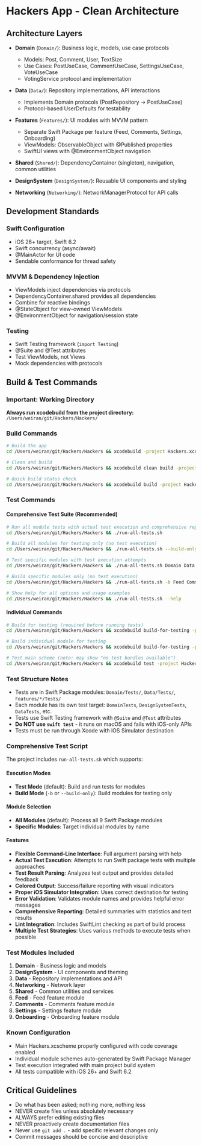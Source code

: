 # Hackers App - Clean Architecture

## Architecture Layers

* **Domain** (`Domain/`): Business logic, models, use case protocols
  - Models: Post, Comment, User, TextSize
  - Use Cases: PostUseCase, CommentUseCase, SettingsUseCase, VoteUseCase
  - VotingService protocol and implementation

* **Data** (`Data/`): Repository implementations, API interactions
  - Implements Domain protocols (PostRepository → PostUseCase)
  - Protocol-based UserDefaults for testability

* **Features** (`Features/`): UI modules with MVVM pattern
  - Separate Swift Package per feature (Feed, Comments, Settings, Onboarding)
  - ViewModels: ObservableObject with @Published properties
  - SwiftUI views with @EnvironmentObject navigation

* **Shared** (`Shared/`): DependencyContainer (singleton), navigation, common utilities

* **DesignSystem** (`DesignSystem/`): Reusable UI components and styling

* **Networking** (`Networking/`): NetworkManagerProtocol for API calls

## Development Standards

### Swift Configuration
* iOS 26+ target, Swift 6.2
* Swift concurrency (async/await)
* @MainActor for UI code
* Sendable conformance for thread safety

### MVVM & Dependency Injection
* ViewModels inject dependencies via protocols
* DependencyContainer.shared provides all dependencies
* Combine for reactive bindings
* @StateObject for view-owned ViewModels
* @EnvironmentObject for navigation/session state

### Testing
* Swift Testing framework (`import Testing`)
* @Suite and @Test attributes
* Test ViewModels, not Views
* Mock dependencies with protocols

## Build & Test Commands

### Important: Working Directory
**Always run xcodebuild from the project directory:** `/Users/weiran/git/Hackers/Hackers/`

### Build Commands
```bash
# Build the app
cd /Users/weiran/git/Hackers/Hackers && xcodebuild -project Hackers.xcodeproj -scheme Hackers -destination 'platform=iOS Simulator,name=iPhone 16 Pro' build

# Clean and build
cd /Users/weiran/git/Hackers/Hackers && xcodebuild clean build -project Hackers.xcodeproj -scheme Hackers -destination 'platform=iOS Simulator,name=iPhone 16 Pro'

# Quick build status check
cd /Users/weiran/git/Hackers/Hackers && xcodebuild build -project Hackers.xcodeproj -scheme Hackers -destination 'platform=iOS Simulator,name=iPhone 16 Pro' 2>&1 | grep "BUILD"
```

### Test Commands

#### Comprehensive Test Suite (Recommended)
```bash
# Run all module tests with actual test execution and comprehensive reporting
cd /Users/weiran/git/Hackers/Hackers && ./run-all-tests.sh

# Build all modules for testing only (no test execution)
cd /Users/weiran/git/Hackers/Hackers && ./run-all-tests.sh --build-only

# Test specific modules with test execution attempts
cd /Users/weiran/git/Hackers/Hackers && ./run-all-tests.sh Domain Data DesignSystem

# Build specific modules only (no test execution)
cd /Users/weiran/git/Hackers/Hackers && ./run-all-tests.sh -b Feed Comments

# Show help for all options and usage examples
cd /Users/weiran/git/Hackers/Hackers && ./run-all-tests.sh --help
```

#### Individual Commands
```bash
# Build for testing (required before running tests)
cd /Users/weiran/git/Hackers/Hackers && xcodebuild build-for-testing -project Hackers.xcodeproj -scheme Hackers -destination 'platform=iOS Simulator,name=iPhone 16 Pro'

# Build individual module for testing
cd /Users/weiran/git/Hackers/Hackers && xcodebuild build-for-testing -project Hackers.xcodeproj -scheme [ModuleName] -destination 'platform=iOS Simulator,name=iPhone 16 Pro'

# Test main scheme (note: may show "no test bundles available")
cd /Users/weiran/git/Hackers/Hackers && xcodebuild test -project Hackers.xcodeproj -scheme Hackers -destination 'platform=iOS Simulator,name=iPhone 16 Pro'
```

### Test Structure Notes
* Tests are in Swift Package modules: `Domain/Tests/`, `Data/Tests/`, `Features/*/Tests/`
* Each module has its own test target: `DomainTests`, `DesignSystemTests`, `DataTests`, etc.
* Tests use Swift Testing framework with `@Suite` and `@Test` attributes
* **Do NOT use `swift test`** - it runs on macOS and fails with iOS-only APIs
* Tests must be run through Xcode with iOS Simulator destination

### Comprehensive Test Script
The project includes `run-all-tests.sh` which supports:

#### Execution Modes
* **Test Mode** (default): Build and run tests for modules
* **Build Mode** (`-b` or `--build-only`): Build modules for testing only

#### Module Selection
* **All Modules** (default): Process all 9 Swift Package modules
* **Specific Modules**: Target individual modules by name

#### Features
* **Flexible Command-Line Interface**: Full argument parsing with help
* **Actual Test Execution**: Attempts to run Swift package tests with multiple approaches
* **Test Result Parsing**: Analyzes test output and provides detailed feedback
* **Colored Output**: Success/failure reporting with visual indicators
* **Proper iOS Simulator Integration**: Uses correct destination for testing
* **Error Validation**: Validates module names and provides helpful error messages
* **Comprehensive Reporting**: Detailed summaries with statistics and test results
* **Lint Integration**: Includes SwiftLint checking as part of build process
* **Multiple Test Strategies**: Uses various methods to execute tests when possible

### Test Modules Included
1. **Domain** - Business logic and models
2. **DesignSystem** - UI components and theming
3. **Data** - Repository implementations and API
4. **Networking** - Network layer
5. **Shared** - Common utilities and services
6. **Feed** - Feed feature module
7. **Comments** - Comments feature module
8. **Settings** - Settings feature module
9. **Onboarding** - Onboarding feature module

### Known Configuration
* Main Hackers.xcscheme properly configured with code coverage enabled
* Individual module schemes auto-generated by Swift Package Manager
* Test execution integrated with main project build system
* All tests compatible with iOS 26+ and Swift 6.2

## Critical Guidelines

* Do what has been asked; nothing more, nothing less
* NEVER create files unless absolutely necessary
* ALWAYS prefer editing existing files
* NEVER proactively create documentation files
* Never use `git add .` - add specific relevant changes only
* Commit messages should be concise and descriptive
